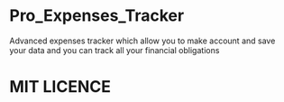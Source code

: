 # Pro_Expenses_Tracker
Advanced expenses tracker which allow you to make account and save your data and you can track all your financial obligations


# MIT LICENCE

